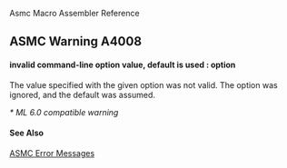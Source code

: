 Asmc Macro Assembler Reference

## ASMC Warning A4008

#### invalid command-line option value, default is used : option

The value specified with the given option was not valid. The option was ignored, and the default was assumed.

_* ML 6.0 compatible warning_

#### See Also

[ASMC Error Messages](readme.md)